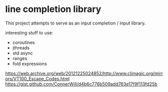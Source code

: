 # line completion library
This project attempts to serve as an input completion / input library.

interesting stuff to use:
- coroutines
- jthreads
- std async
- ranges
- fold expressions

https://web.archive.org/web/20121225024852/http://www.climagic.org/mirrors/VT100_Escape_Codes.html
https://gist.github.com/ConnerWill/d4b6c776b509add763e17f9f113fd25b
